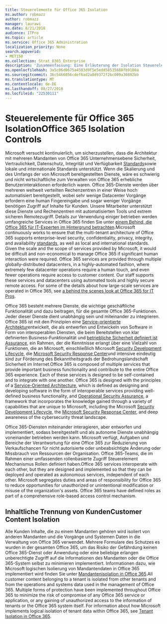```yaml
---
title: Steuerelemente für Office 365 Isolation
ms.author: robmazz
author: robmazz
manager: laurawi
ms.date: 8/21/2018
audience: ITPro
ms.topic: article
ms.service: Office 365 Administration
localization_priority: None
search.appverid:
- MET150
ms.collection: Strat_O365_Enterprise
description: 'Zusammenfassung: Eine Erläuterung der Isolation Steuerelemente in Office 365.'
ms.openlocfilehash: 3a5c06d0675a4503d9f5e5edd58535688fb9180a
ms.sourcegitcommit: 36c5466056cdef6ad2a8d9372f2bc009a30892bb
ms.translationtype: MT
ms.contentlocale: de-DE
ms.lasthandoff: 08/27/2018
ms.locfileid: "22530111"
---
```

# <a name="office-365-isolation-controls"></a><span data-ttu-id="074ad-103">Steuerelemente für Office 365 Isolation</span><span class="sxs-lookup"><span data-stu-id="074ad-103">Office 365 Isolation Controls</span></span> 

<span data-ttu-id="074ad-p101">Microsoft versucht kontinuierlich, um sicherzustellen, dass die Architektur mit mehreren Mandanten von Office 365 Unternehmensebene Sicherheit, Vertraulichkeit, Datenschutz, Integrität und Verfügbarkeit [Standards](https://www.microsoft.com/TrustCenter/Compliance?service=Office#Icons)sowie lokale und internationale Standards unterstützt. Wenn die Skalierung und des Umfangs der von Microsoft bereitgestellten Dienste, wäre es schwierig und nicht wirtschaftliche zum Verwalten von Office 365 erhebliche Benutzerinteraktionen erforderlich waren. Office 365-Dienste werden über mehreren weltweit verteilten Rechenzentren in einer Weise hoch automatisiert bereitgestellt, wobei sehr wenige Datacenter Vorgänge erfordern eine human Fingereingabe und sogar weniger Vorgänge benötigen Zugriff auf Inhalte für Kunden. Unsere Mitarbeiter unterstützt diese Dienste und Rechenzentren mit automatisierten Tools und extrem sicheren Remotezugriff. Details zur Verwendung einiger betrieben werden umfangreiche Services in Office 365 finden Sie unter [einem Behind, die Office 365 für IT-Experten im Hintergrund betrachten](https://channel9.msdn.com/Events/SharePoint-Conference/2014/SPC202).</span><span class="sxs-lookup"><span data-stu-id="074ad-p101">Microsoft continuously works to ensure that the multi-tenant architecture of Office 365 supports enterprise-level security, confidentiality, privacy, integrity, and availability [standards](https://www.microsoft.com/TrustCenter/Compliance?service=Office#Icons), as well as local and international standards. Given the scale and the scope of services provided by Microsoft, it would be difficult and non-economical to manage Office 365 if significant human interaction were required. Office 365 services are provided through multiple globally-distributed datacenters, in a highly-automated fashion, where extremely few datacenter operations require a human touch, and even fewer operations require access to customer content. Our staff supports these services and datacenters using automated tools and highly secure remote access. For some of the details about how large-scale services are operated in Office 365, see [a behind the scenes look at Office 365 for IT Pros](https://channel9.msdn.com/Events/SharePoint-Conference/2014/SPC202).</span></span>

<span data-ttu-id="074ad-p102">Office 365 besteht mehrere Dienste, die wichtige geschäftliche Funktionalität und dazu beitragen, für die gesamte Office 365-Funktionen. Jeder dieser Dienste dient unabhängig sein und miteinander zu integrieren. Office 365 ist mit den Prinzipien eine [Service-orientierte Architektur](https://msdn.microsoft.com/library/aa480021.aspx)entwickelt, die als entwerfen und Entwickeln von Software in Form von interoperablen Diensten, die beim Bereitstellen von klar definierten Business-Funktionalität und [betriebliche Sicherheit definiert ist Assurance](http://www.microsoft.com/download/details.aspx?id=40872), ein Rahmen, der die Kenntnisse erlangt über eine Vielzahl von Funktionen, die an Microsoft, einschließlich Microsoft [Security Development Lifecycle](https://www.microsoft.com/sdl/default.aspx), die [Microsoft Security Response Center](https://technet.microsoft.com/library/dn440717.aspx)und intensive eindeutig sind zur Förderung des Bekanntheitsgrads der Bedrohungslandschaft Sicherheit im Internet.</span><span class="sxs-lookup"><span data-stu-id="074ad-p102">Office 365 is composed of multiple services that provide important business functionality and contribute to the entire Office 365 experience. Each of these services is designed to be self-contained and to integrate with one another. Office 365 is designed with the principles of a [Service-Oriented Architecture](https://msdn.microsoft.com/library/aa480021.aspx), which is defined as designing and developing software in the form of interoperable services providing well-defined business functionality, and [Operational Security Assurance](http://www.microsoft.com/download/details.aspx?id=40872), a framework that incorporates the knowledge gained through a variety of capabilities that are unique to Microsoft, including the Microsoft [Security Development Lifecycle](https://www.microsoft.com/sdl/default.aspx), the [Microsoft Security Response Center](https://technet.microsoft.com/library/dn440717.aspx), and deep awareness of the cybersecurity threat landscape.</span></span>

<span data-ttu-id="074ad-p103">Office 365-Diensten miteinander interagieren, aber entworfen und implementiert, sodass bereitgestellt und als autonome Dienste unabhängig voneinander betrieben werden kann. Microsoft verfügt, Aufgaben und Bereiche der Verantwortung für eine Office 365 zur Reduzierung von Verkaufschancen für nicht autorisierte oder unbeabsichtigte Änderung oder Missbrauch von Ressourcen der Organisation. Office 365-Teams, die im Rahmen einer umfassenden rollenbasierte Zugriff Steuerelement Mechanismus Rollen definiert haben.</span><span class="sxs-lookup"><span data-stu-id="074ad-p103">Office 365 services interoperate with each other, but they are designed and implemented so that they can be deployed and operated as autonomous services, independent of each other. Microsoft segregates duties and areas of responsibility for Office 365 to reduce opportunities for unauthorized or unintentional modification or misuse of the organization's assets. Office 365 teams have defined roles as part of a comprehensive role-based access control mechanism.</span></span>

## <a name="customer-content-isolation"></a><span data-ttu-id="074ad-115">Inhaltliche Trennung von Kunden</span><span class="sxs-lookup"><span data-stu-id="074ad-115">Customer Content Isolation</span></span>
<span data-ttu-id="074ad-p104">Alle Kunden Inhalte, die zu einem Mandanten gehören wird isoliert von anderen Mandanten und die Vorgänge und Systemen Daten in die Verwaltung von Office 365 verwendet. Mehrere Formulare des Schutzes es wurden in der gesamten Office 365, um das Risiko der Gefährdung keinen Office 365-Dienst oder Anwendung oder eine beliebige erlangen unberechtigte Zugriff auf die Informationen des Mandanten oder die Office 365-System selbst zu minimieren implementiert. Informationen dazu, wie Microsoft logischen Isolierung von Mandantendaten in Office 365 implementiert wird finden Sie unter [Mandantenisolation in Office 365](office-365-tenant-isolation-overview.md).</span><span class="sxs-lookup"><span data-stu-id="074ad-p104">All customer content belonging to a tenant is isolated from other tenants and from the operations and systems data used in the management of Office 365. Multiple forms of protection have been implemented throughout Office 365 to minimize the risk of compromise of any Office 365 service or application, or any gaining of unauthorized access to the information of tenants or the Office 365 system itself. For information about how Microsoft implements logical isolation of tenant data within Office 365, see [Tenant Isolation in Office 365](office-365-tenant-isolation-overview.md).</span></span>

